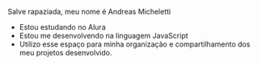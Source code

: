 Salve rapaziada, meu nome é Andreas Micheletti
- Estou estudando no Alura
- Estou me desenvolvendo na linguagem JavaScript
- Utilizo esse espaço para minha organização e compartilhamento dos meu projetos desenvolvido.
